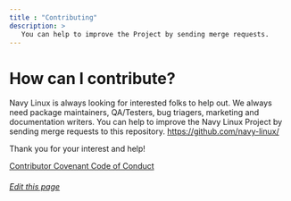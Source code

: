 ```yaml
---
title : "Contributing"
description: >
   You can help to improve the Project by sending merge requests.
---
```


# How can I contribute?

Navy Linux is always looking for interested folks to help out. We always need package maintainers, QA/Testers, bug triagers, marketing and documentation writers. You can help to improve the Navy Linux Project by sending merge requests to this repository. https://github.com/navy-linux/

Thank you for your interest and help!

[Contributor Covenant Code of Conduct][code-of-conduct]

[code-of-conduct]: /wiki/code-of-conduct

###### [Edit this page](https://github.com/navy-linux/navylinux.org/blob/main/content/wiki/contribute.md)